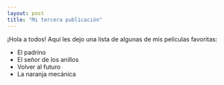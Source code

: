 ```yaml
---
layout: post
title: "Mi tercera publicación"
---
```


¡Hola a todos! Aquí les dejo una lista de algunas de mis películas favoritas:

- El padrino
- El señor de los anillos
- Volver al futuro
- La naranja mecánica
